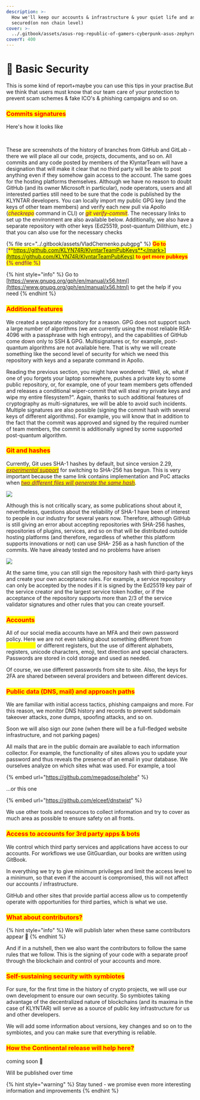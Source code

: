 ```yaml
---
description: >-
  How we'll keep our accounts & infrastructure & your quiet life and assets
  secured(on non chain level)
cover: >-
  ../.gitbook/assets/asus-rog-republic-of-gamers-cyberpunk-asus-zephyrus-wallpaper-2400x1350_50.jpg
coverY: 400
---
```


# 👮 Basic Security

This is some kind of report+maybe you can use this tips in your practise.But we think that users must know that our team care of your protection to prevent scam schemes & fake ICO's & phishing campaigns and so on.

### <mark style="color:red;">**Commits signatures**</mark>

Here's how it looks like

<div align="center">

<img src="../.gitbook/assets/photo_2022-05-18_07-59-31.jpg" alt="">

 

<img src="../.gitbook/assets/photo_2022-05-22_11-06-00.jpg" alt="">

</div>

These are screenshots of the history of branches from GitHub and GitLab - there we will place all our code, projects, documents, and so on. All commits and any code posted by members of the KlyntarTeam will have a designation that will make it clear that no third party will be able to post anything even if they somehow gain access to the account. The same goes for the hosting platforms themselves. Although we have no reason to doubt GitHub (and its owner Microsoft in particular), node operators, users and all interested parties still need to be sure that the code is published by the KLYNTAR developers. You can locally import my public GPG key (and the keys of other team members) and verify each new pull via Apollo (_<mark style="color:purple;">checkrepo</mark>_ command in CLI) or _<mark style="color:purple;">git verify-commit</mark>_. The necessary links to set up the environment are also available below. Additionally, we also have a separate repository with other keys (Ed25519, post-quantum Dilithium, etc.) that you can also use for the necessary checks

{% file src="../.gitbook/assets/VladChernenko.pubgpg" %}
<mark style="color:red;">**Go to**</mark> [<mark style="color:purple;">**https://github.com/KLYN74R/KlyntarTeamPubKeys**</mark>](https://github.com/KLYN74R/KlyntarTeamPubKeys) <mark style="color:red;">**to get more pubkeys**</mark>
{% endfile %}

{% hint style="info" %}
Go to [https://www.gnupg.org/gph/en/manual/x56.html](https://www.gnupg.org/gph/en/manual/x56.html) to get the help if you need
{% endhint %}

### <mark style="color:red;">Additional features</mark>

We created a separate repository for a reason. GPG does not support such a large number of algorithms (we are currently using the most reliable RSA-4096 with a passphrase with high entropy), and the capabilities of GitHub come down only to SSH & GPG. Multisignatures or, for example, post-quantum algorithms are not available here. That is why we will create something like the second level of security for which we need this repository with keys and a separate command in Apollo.

Reading the previous section, you might have wondered: “Well, ok, what if one of you forgets your laptop somewhere, pushes a private key to some public repository, or, for example, one of your team members gets offended and releases a conditional wiper-commit that will steal my private keys and wipe my entire filesystem?". Again, thanks to such additional features of cryptography as multi-signatures, we will be able to avoid such incidents. Multiple signatures are also possible (signing the commit hash with several keys of different algorithms). For example, you will know that in addition to the fact that the commit was approved and signed by the required number of team members, the commit is additionally signed by some supported post-quantum algorithm.

### <mark style="color:red;">**Git and hashes**</mark>

Currently, Git uses SHA-1 hashes by default, but since version 2.29, [_<mark style="color:purple;">experimental support</mark>_](https://www.infoq.com/news/2020/10/git-2-29-sha-256/) for switching to SHA-256 has begun. This is very important because the same link contains implementation and PoC attacks when [_<mark style="color:purple;">two different files will generate the same hash</mark>_](https://shattered.it/).

&#x20;                                                 ![](<../.gitbook/assets/image (1) (1) (1).png>)

Although this is not critically scary, as some publications shout about it, nevertheless, questions about the reliability of SHA-1 have been of interest to people in our industry for several years now. Therefore, although GitHub is still giving an error about accepting repositories with SHA-256 hashes, repositories of plugins, services, and so on that will be distributed outside hosting platforms (and therefore, regardless of whether this platform supports innovations or not) can use SHA- 256 as a hash function of the commits. We have already tested and no problems have arisen

![](<../.gitbook/assets/image (3) (1) (1) (1) (1) (1) (1) (1) (1).png>)

At the same time, you can still sign the repository hash with third-party keys and create your own acceptance rules. For example, a service repository can only be accepted by the nodes if it is signed by the Ed25519 key pair of the service creator and the largest service token hodler, or if the acceptance of the repository supports more than 2/3 of the service validator signatures and other rules that you can create yourself.

### <mark style="color:red;">Accounts</mark>

All of our social media accounts have an MFA and their own password policy. Here we are not even talking about something different from <mark style="color:yellow;">**`rockyou.txt`**</mark> or different registers, but the use of different alphabets, registers, unicode characters, emoji, text direction and special characters. Passwords are stored in cold storage and used as needed.

Of course, we use different passwords from site to site. Also, the keys for 2FA are shared between several providers and between different devices.

### <mark style="color:red;">Public data (DNS, mail) and approach paths</mark>

We are familiar with initial access tactics, phishing campaigns and more. For this reason, we monitor DNS history and records to prevent subdomain takeover attacks, zone dumps, spoofing attacks, and so on.

Soon we will also sign our zone (when there will be a full-fledged website infrastructure, and not parking pages)

All mails that are in the public domain are available to each information collector. For example, the functionality of sites allows you to update your password and thus reveals the presence of an email in your database. We ourselves analyze on which sites what was used. For example, a tool

{% embed url="https://github.com/megadose/holehe" %}

...or this one

{% embed url="https://github.com/elceef/dnstwist" %}

We use other tools and resources to collect information and try to cover as much area as possible to ensure safety on all fronts.

### <mark style="color:red;">**Access to accounts for 3rd party apps & bots**</mark>

We control which third party services and applications have access to our accounts. For workflows we use GitGuardian, our books are written using GitBook.

In everything we try to give minimum privileges and limit the access level to a minimum, so that even if the account is compromised, this will not affect our accounts / infrastructure.

GitHub and other sites that provide partial access allow us to competently operate with opportunities for third parties, which is what we use.

### <mark style="color:red;">**What about contributors?**</mark>

{% hint style="info" %}
We will publish later when these same contributors appear 🙂
{% endhint %}

And if in a nutshell, then we also want the contributors to follow the same rules that we follow. This is the signing of your code with a separate proof through the blockchain and control of your accounts and more.

### <mark style="color:red;">Self-sustaining security with symbiotes</mark>

For sure, for the first time in the history of crypto projects, we will use our own development to ensure our own security. So symbiotes taking advantage of the decentralized nature of blockchains (and its maxima in the case of KLYNTAR) will serve as a source of public key infrastructure for us and other developers.

We will add some information about versions, key changes and so on to the symbiotes, and you can make sure that everything is reliable.

### <mark style="color:red;">**How the Continental release will help here?**</mark>

coming soon 👻

Will be published over time



{% hint style="warning" %}
Stay tuned - we promise even more interesting information and improvements
{% endhint %}
